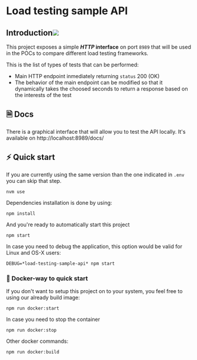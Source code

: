 # Load testing sample API

## Introduction[![](./docs/img/pin.svg)](#introduction)

This project exposes a simple **_HTTP_ interface** on port `8989` that will be used in the POCs to compare different load testing frameworks.

This is the list of types of tests that can be performed:

* Main HTTP endpoint inmediately returning `status` 200 (OK)
* The behavior of the main endpoint can be modified so that it dynamically takes the choosed seconds to return a response based on the interests of the test

## &#128462; Docs

There is a graphical interface that will allow you to test the API locally. It's available on http://localhost:8989/docs/

## &#9889; Quick start

If you are currently using the same version than the one indicated in `.env` you can skip that step.
```
nvm use
```

Dependencies installation is done by using:
```
npm install
```

And you're ready to automatically start this project
```
npm start
```

In case you need to debug the application, this option would be valid for Linux and OS-X users:
```
DEBUG=*load-testing-sample-api* npm start
```

### &#128051; Docker-way to quick start

If you don't want to setup this project on to your system, you feel free to using our already build image:

```
npm run docker:start
```

In case you need to stop the container
```
npm run docker:stop
```

Other docker commands:
```bash
npm run docker:build
```